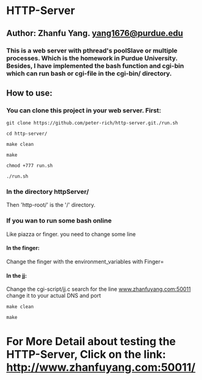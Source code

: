 # HTTP-Server

## Author: Zhanfu Yang.    yang1676@purdue.edu

### This is a web server with pthread's poolSlave or multiple processes. Which is the homework in Purdue University. Besides, I have implemented the bash function and cgi-bin which can run bash or cgi-file in the cgi-bin/ directory.

## How to use:

### You can clone this project in your web server.  First:

`git clone https://github.com/peter-rich/http-server.git./run.sh `
                                                               
`cd http-server/                                                 `
                                                                
`make clean                                                     `
                                                                
`make                                                            `
                                                                
`chmod +777 run.sh                                               `
                                                                 
`./run.sh                                                        ` 

### In the directory httpServer/

Then 'http-root/' is the '/' directory.

### If you wan to run some bash online 

Like piazza or finger. you need to change some line

#### In the finger:

Change the finger with the environment_variables with Finger=<Actually file path>

#### In the jj:

Change the cgi-script/jj.c  search for the line www.zhanfuyang.com:50011 change it to your actual DNS and port
                                                                                                        
`make clean                                                                                                    `
                                                                                                              
`make                                                                                                          `


# For More Detail about testing the HTTP-Server,   Click on the link: http://www.zhanfuyang.com:50011/
